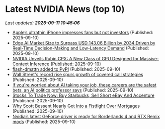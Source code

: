 # Latest NVIDIA News (top 10)
_Last updated: **2025-09-11 10:45:06**_

- [Apple’s ultrathin iPhone impresses fans but not investors](https://fortune.com/2025/09/10/apples-ultrathin-iphone-air-impresses-fans-but-not-investors-klarna-ipo-nvidia-microsoft-anthropic/) (Published: 2025-09-10)
- [Edge AI Market Size to Surpass USD 143.06 Billion by 2034 Driven by Real-Time Decision-Making and Low-Latency Demand](https://www.globenewswire.com/news-release/2025/09/10/3147602/0/en/Edge-AI-Market-Size-to-Surpass-USD-143-06-Billion-by-2034-Driven-by-Real-Time-Decision-Making-and-Low-Latency-Demand.html) (Published: 2025-09-10)
- [NVIDIA Unveils Rubin CPX: A New Class of GPU Designed for Massive-Context Inference](https://biztoc.com/x/19140b3e64422988) (Published: 2025-09-10)
- [flash-dmattn added to PyPI](https://pypi.org/project/flash-dmattn/) (Published: 2025-09-10)
- [Wall Street's record rise spurs growth of covered call strategies](https://finance.yahoo.com/news/wall-streets-record-rise-spurs-100753685.html) (Published: 2025-09-10)
- [If you're worried about AI taking your job, these careers are the safest bets, an AI politics professor says](https://www.businessinsider.com/ai-politics-professor-shares-jobs-least-likely-be-automated-2025-9) (Published: 2025-09-10)
- [Stocks To Trade Now: Buy Starbucks, Sell Short eBay And Accenture](https://www.forbes.com/sites/greatspeculations/2025/09/10/stocks-to-trade-now-buy-starbucks-sell-short-ebay-and-accenture/) (Published: 2025-09-10)
- [Why Scott Bessent Nearly Got Into a Fistfight Over Mortgages](https://newrepublic.com/article/200237/scott-bessent-pulte-fistfight-fannie) (Published: 2025-09-10)
- [Nvidia’s latest GeForce driver is ready for Borderlands 4 and RTX Remix mods](https://www.theverge.com/news/775467/nvidia-geforce-game-ready-driver-borderlands-4-rtx-remix-update) (Published: 2025-09-10)
